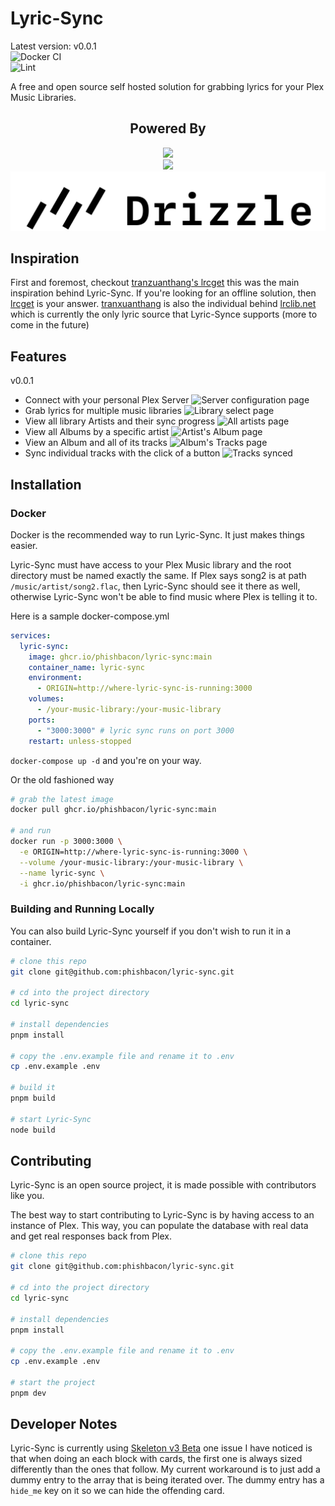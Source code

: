 # Lyric-Sync

Latest version: v0.0.1\
![Docker CI](https://github.com/phishbacon/lyric-sync/actions/workflows/docker-publish.yml/badge.svg)\
![Lint](https://github.com/phishbacon/lyric-sync/actions/workflows/eslint.yml/badge.svg)

A free and open source self hosted solution for grabbing lyrics for your Plex Music Libraries.

<div align="center">
  <h2>Powered By</h2>
  <a href="https://svelte.dev/">
    <img src="https://github.com/sveltejs/branding/blob/master/svelte-horizontal.png?raw=true" width="300"/>
  </a>
</div>
<div align="center">
  <a href="https://www.skeleton.dev/">
    <img src="https://user-images.githubusercontent.com/1509726/199282306-7454adcb-b765-4618-8438-67655a7dee47.png" width="300"/>
  </a>
</div>
<div align="center">
  <a href="https://orm.drizzle.team/">
    <picture>
      <source media="(prefers-color-scheme: dark)" srcset="https://raw.githubusercontent.com/drizzle-team/drizzle-orm/refs/heads/main/misc/readme/logo-github-sq-dark.svg">
      <source media="(prefers-color-scheme: light)" srcset="https://raw.githubusercontent.com/drizzle-team/drizzle-orm/refs/heads/main/misc/readme/logo-github-sq-light.svg">
      <img src="https://raw.githubusercontent.com/drizzle-team/drizzle-orm/refs/heads/main/misc/readme/logo-github-sq-light.svg">
    </picture>
  </a>
</div>

## Inspiration

First and foremost, checkout [tranzuanthang's lrcget](https://github.com/tranxuanthang/lrcget) this was the main inspiration behind Lyric-Sync. If you're looking for an offline solution, then [lrcget](https://github.com/tranxuanthang/lrcget) is your answer.
[tranxuanthang](https://github.com/tranxuanthang) is also the individual behind [lrclib.net](https://lrclib.net/) which is currently the only lyric source that Lyric-Synce supports (more to come in the future)

## Features

v0.0.1

- Connect with your personal Plex Server
  ![Server configuration page](showcase/server-configuration.png)
- Grab lyrics for multiple music libraries
  ![Library select page](showcase/library-select.png)
- View all library Artists and their sync progress
  ![All artists page](showcase/artists-view.png)
- View all Albums by a specific artist
  ![Artist's Album page](showcase/albums-view.png)
- View an Album and all of its tracks
  ![Album's Tracks page](showcase/tracks-view.png)
- Sync individual tracks with the click of a button
  ![Tracks synced](showcase/song-synced.png)

## Installation

### Docker

Docker is the recommended way to run Lyric-Sync. It just makes things easier.

Lyric-Sync must have access to your Plex Music library and the root directory must be named exactly the same. If Plex says song2 is at path `/music/artist/song2.flac`, then Lyric-Sync should see it there as well, otherwise Lyric-Sync won't be able to find music where Plex is telling it to.

Here is a sample docker-compose.yml

```yaml
services:
  lyric-sync:
    image: ghcr.io/phishbacon/lyric-sync:main
    container_name: lyric-sync
    environment:
      - ORIGIN=http://where-lyric-sync-is-running:3000
    volumes:
      - /your-music-library:/your-music-library
    ports:
      - "3000:3000" # lyric sync runs on port 3000
    restart: unless-stopped
```

`docker-compose up -d` and you're on your way.

Or the old fashioned way

```bash
# grab the latest image
docker pull ghcr.io/phishbacon/lyric-sync:main

# and run
docker run -p 3000:3000 \
  -e ORIGIN=http://where-lyric-sync-is-running:3000 \
  --volume /your-music-library:/your-music-library \
  --name lyric-sync \
  -i ghcr.io/phishbacon/lyric-sync:main
```

### Building and Running Locally

You can also build Lyric-Sync yourself if you don't wish to run it in a container.

```bash
# clone this repo
git clone git@github.com:phishbacon/lyric-sync.git

# cd into the project directory
cd lyric-sync

# install dependencies
pnpm install

# copy the .env.example file and rename it to .env
cp .env.example .env

# build it
pnpm build

# start Lyric-Sync
node build
```

## Contributing

Lyric-Sync is an open source project, it is made possible with contributors like you.

The best way to start contributing to Lyric-Sync is by having access to an instance of Plex. This way, you can populate the database with real data and get real responses back from Plex.

```bash
# clone this repo
git clone git@github.com:phishbacon/lyric-sync.git

# cd into the project directory
cd lyric-sync

# install dependencies
pnpm install

# copy the .env.example file and rename it to .env
cp .env.example .env

# start the project
pnpm dev
```

## Developer Notes

Lyric-Sync is currently using [Skeleton v3 Beta](https://github.com/skeletonlabs/skeleton/discussions/2919) one issue I have noticed is that when doing an each block with cards, the first one is always sized differently than the ones that follow. My current workaround is to just add a dummy entry to the array that is being iterated over. The dummy entry has a `hide_me` key on it so we can hide the offending card.
